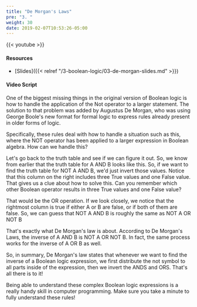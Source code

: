 ```yaml
---
title: "De Morgan's Laws"
pre: "3. "
weight: 30
date: 2019-02-07T10:53:26-05:00
---
```


{{< youtube  >}}

#### Resources

* [Slides]({{< relref "/3-boolean-logic/03-de-morgan-slides.md" >}})

#### Video Script

One of the biggest missing things in the original version of Boolean logic is how to handle the application of the Not operator to a larger statement. The solution to that problem was added by Augustus De Morgan, who was using George Boole's new format for formal logic to express rules already present in older forms of logic.

Specifically, these rules deal with how to handle a situation such as this, where the NOT operator has been applied to a larger expression in Boolean algebra. How can we handle this?

Let's go back to the truth table and see if we can figure it out. So, we know from earlier that the truth table for A AND B looks like this. So, if we want to find the truth table for NOT A AND B, we'd just invert those values. Notice that this column on the right includes three True values and one False value. That gives us a clue about how to solve this. Can you remember which other Boolean operator results in three True values and one False value?

That would be the OR operation. If we look closely, we notice that the rightmost column is true if either A or B are false, or if both of them are false. So, we can guess that NOT A AND B is roughly the same as NOT A OR NOT B

That's exactly what De Morgan's law is about. According to De Morgan's Laws, the inverse of A AND B is NOT A OR NOT B. In fact, the same process works for the inverse of A OR B as well.

So, in summary, De Morgan's law states that whenever we want to find the inverse of a Boolean logic expression, we first distribute the not symbol to all parts inside of the expression, then we invert the ANDS and ORS. That's all there is to it!

Being able to understand these complex Boolean logic expressions is a really handy skill in computer programming. Make sure you take a minute to fully understand these rules!
